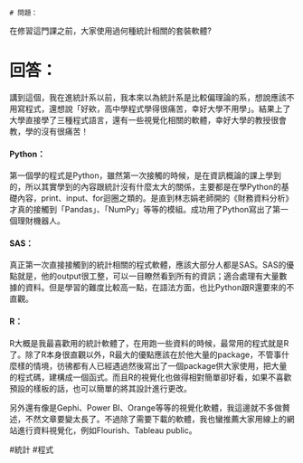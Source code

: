     # 問題：
在修習這門課之前，大家使用過何種統計相關的套裝軟體?
# 回答：
講到這個，我在進統計系以前，我本來以為統計系是比較偏理論的系，想說應該不用寫程式，還想說「好欸，高中學程式學得很痛苦，幸好大學不用學」。結果上了大學直接學了三種程式語言，還有一些視覺化相關的軟體，幸好大學的教授很會教，學的沒有很痛苦！
#### Python：
第一個學的程式是Python，雖然第一次接觸的時候，是在資訊概論的課上學到的，所以其實學到的內容跟統計沒有什麼太大的關係，主要都是在學Python的基礎內容，print、input、for迴圈之類的。是直到林志娟老師開的《財務資料分析》才真的接觸到「Pandas」、「NumPy」等等的模組。成功用了Python寫出了第一個理財機器人。
#### SAS：
真正第一次直接接觸到的統計相關的程式軟體，應該大部分人都是SAS。SAS的優點就是，他的output很工整，可以一目瞭然看到所有的資訊；適合處理有大量數據的資料。但是學習的難度比較高一點，在語法方面，也比Python跟R還要來的不直觀。
#### R：
R大概是我最喜歡用的統計軟體了，在用跑一些資料的時候，最常用的程式就是R了。除了R本身很直觀以外，R最大的優點應該在於他大量的package，不管事什麼樣的情境，彷彿都有人已經遇過然後寫出了一個package供大家使用，把大量的程式碼，建構成一個函式。而且R的視覺化也做得相對簡單卻好看，如果不喜歡預設的樣板的話，也可以簡單的將其設計進行更改。

另外還有像是Gephi、Power BI、Orange等等的視覺化軟體，我這邊就不多做贅述，不然文章要變太長了。不過除了需要下載的軟體，我也蠻推薦大家用線上的網站進行資料視覺化，例如Flourish、Tableau public。

#統計 #程式